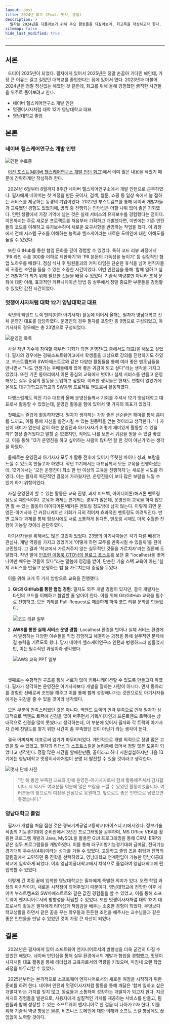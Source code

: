 ```yaml
---
layout: post
title: 2024년 회고 (Feat. 멋사, 졸업)
description: >
  필자는 2024년을 되돌아보기 위해 주요 활동들을 되짚어보며, 회고록을 작성하고자 한다.
sitemap: false
hide_last_modified: true
---
```


---

## 서론

&nbsp; 드디어 2025년이 되었다. 필자에게 있어서 2025년은 정말 손꼽아 기다린 해인데, 가장 큰 이유는 길고 길었던 대학교를 졸업한다는 점에 있어서 였다. 2023년과 더불어 2024년은 정말 정신없는 해였던 것 같은데, 회고를 위해 올해 경험했던 굵직한 사건들을 위주로 풀어보려고 한다.

- 네이버 헬스케어연구소 개발 인턴
- 멋쟁이사자처럼 대학 12기 영남대학교 대표
- 영남대학교 졸업

## 본론

### 네이버 헬스케어연구소 개발 인턴

![인턴 수료증](../../assets/img/docs/retrospective-of-2024/image5.png)

&nbsp; [이전 포스트(네이버 헬스케어연구소 개발 인턴 회고)](https://jinlee.kr/essay/2024-11-22-naver-intern-retrospect/)에서 이미 많은 내용을 적었기 때문에 간략하게만 작성하려 한다.<br>

&nbsp; 2024년 6월부터 8월까지 8주간 네이버 헬스케어연구소에서 개발 인턴으로 근무하였다. 필자에게 네이버는 첫 계정을 만든 곳이자, 검색, 웹툰, 쇼핑 등 일상 속에서 늘 접하는 서비스를 제공하는 동경의 기업이었다. 2022년 부스트캠프를 통해 네이버 개발자들과 교류했던 경험도 있었기에, 방학 중 진행되는 인턴십은 더할 나위 없이 좋은 기회였다. 인턴 생활에서 가장 기억에 남는 것은 실제 서비스의 유지보수를 경험했다는 점이다. 이전까지는 주로 새로운 프로젝트를 처음부터 기획하고 개발했다면, 이번에는 기존 인턴들의 코드를 이해하고 유지보수하며 새로운 요구사항을 반영하는 작업을 했다. 이 과정에서 전체 시스템 구조를 이해하는 능력과 헬스케어라는 새로운 도메인에 대한 이해도를 높일 수 있었다.<br>

&nbsp; 또한 GitHub를 통한 협업 문화를 깊이 경험할 수 있었다. 특히 코드 리뷰 과정에서 'PR 라인 수를 300줄 이하로 제한하기'와 'PR 본문의 가독성을 높이기' 등 실질적인 협업 노하우를 배웠다. 점심 식사 후 팀원들과의 커피 타임은 단순한 휴식을 넘어 현직자들의 귀중한 조언을 들을 수 있는 소중한 시간이었다. 이번 인턴십을 통해 '함께 일하고 싶은 개발자'가 되기 위해 필요한 것들을 배울 수 있었다. 기술적 역량뿐만 아니라 조직 문화에 대한 이해, 효과적인 커뮤니케이션 방법 등 실무에서 정말 중요한 부분들을 경험할 수 있었던 값진 시간이었다.

### 멋쟁이사자처럼 대학 12기 영남대학교 대표

&nbsp; 작년의 백엔드 트랙 멘티(이하 아기사자) 활동에 이어서 올해는 필자가 영남대학교 전체 운영진 대표를 담당하였다. 운영진의 경우 필자를 포함한 총 9명으로 구성되었고, 아기사자의 경우에는 총 23명으로 구성되었다.<br>

![운영진 목록](../../assets/img/docs/retrospective-of-2024/image1.png)

&nbsp; 사실 작년 기수에 참여할 때부터 기회가 되면 운영진(그 중에서도 대표)을 해보고 싶었다. 필자의 경우에는 경북소프트웨어고에서 학생들을 대상으로 강의를 진행하기도 하였고, 부스트캠프와 SW마에스트로와 같은 다양한 활동들을 통해 여러 좋은 멘토님들을 만나면서 "나도 언젠가는 후배들에게 있어 좋은 귀감이 되고 싶다"라는 생각을 가지고 있었다. 또한 기존 동아리에서 이론 중심의 교육에서 벗어나 실제 서비스를 만들고 운영해보는 실무 중심의 활동을 도입하고 싶었다. 이러한 생각들은 현재도 변함이 없었기에 올해도 대구과학고등학교의 SW동행 프로젝트 멘토로써 활동하였다.<br>

&nbsp; 다행스럽게도 직전 기수 대표와 올해 운영진들께서 기회를 주셔서 12기 영남대학교 대표로서 활동할 수 있었는데, 운영진 활동을 함에 있어서 몇 가지의 목표가 있었다.<br>

&nbsp; 첫째로는 즐겁게 활동하자였다. 필자가 생각하는 가장 좋은 선순환은 재미를 통해 흥미를 느끼고, 이를 통해 자신을 발전시킬 수 있는 원동력을 얻는 것이라고 생각한다. '나 자신이 재미가 없는데 같이 하는 운영진과 아기사자가 어떻게 재미있게 활동할 수 있을까?' 항상 즐거웠다고 말할 순 없겠지만, 적어도 나를 보면서 귀감을 얻을 수 있길 바랬고, 이를 통해 '13기 운영진을 하고 싶어하는 사람이 많다면 잘 한 것이 아닌가'라는 생각을 하였다.<br>

&nbsp; 둘째로는 운영진과 아기사자 모두가 활동 전후에 있어서 뚜렷한 차이나 성과, 보람을 느낄 수 있도록 만들고자 하였다. 작년 11기에서는 대표님께서 모든 교육을 진행하셨는데, 12기에서는 '모든 운영진이 최소 한 번 이상의 교육을 진행하자'는 새로운 시도를 하였다. 이는 필자의 독단적인 결정에 가까웠지만, 운영진들이 보다 많은 보람을 느낄 수 있게 하기 위함이었다.<br>

&nbsp; 사실 운영진이 할 수 있는 활동은 교육 진행, 과제 피드백, 아이디어톤/해커톤 멘토링 정도로 제한적이다. 교육과 과제는 연계되는 경우가 많은데, 운영진이 교육을 하지 않으면 할 수 있는 활동이 아이디어톤/해커톤 멘토링 정도밖에 남지 않는다. 이렇게 되면 운영진-아기사자 간 커뮤니케이션 기회가 극히 적어져 효과적인 멘토링도 어려워진다. 반면 교육과 과제를 통해 평상시에도 서로 소통하게 된다면, 멘토링 시에도 더욱 수월한 진행이 가능할 것이라 판단하였다.<br>

&nbsp; 아기사자들을 위해서도 많은 고민이 있었다. 23명의 아기사자들은 각기 다른 배경과 관심사, 개발 역량을 가지고 있었기에 '어떻게 하면 모두를 만족시킬 수 있을까'를 깊이 고민했다. 그 결과 '학교에서 가르쳐주지 않는 실무적인 것들을 가르치자'라는 결론에 도달했다. 작년 말에 [인프런 이동욱 CTO님의 블로그 포스트](https://jojoldu.tistory.com/763)를 보던 중 "localhost을 벗어나야만 배우는 것들이 있다"라는 말씀에 영감을 받아, 단순한 기술 스택 교육이 아닌 '실제 서비스를 만들고 운영하는 법'을 가르치는데 중점을 두었다.<br>

&nbsp; 이를 위해 크게 두 가지 방향으로 교육을 진행했다.

1. **Git과 GitHub를 통한 협업 경험**: 필자도 외주 개발 경험이 있지만, 결국 개발자는 타인의 코드를 이해하고 협업할 줄 알아야 한다. 이를 위해 Git/GitHub 교육을 필수로 진행하고, 모든 과제를 Pull-Request로 제출하게 하여 코드 리뷰 문화를 만들었다.

   ![코드 리뷰 일부](../../assets/img/docs/retrospective-of-2024/image2.png)

2. **AWS를 통한 실제 서비스 운영 경험**: Localhost 환경을 벗어나 실제 서비스 환경에서 발생하는 다양한 이슈들을 직접 경험하고 해결하는 과정을 통해 실무적인 문제해결 능력을 기르도록 했다. 당시 네이버 헬스케어연구소 인턴과 병행하느라 힘들었지만, 이는 필수적인 과정이라 생각했다.

   ![AWS 교육 PPT 일부](../../assets/img/docs/retrospective-of-2024/image4.png)

<br>

&nbsp; 셋째로는 수평적인 구조를 통해 서로가 많이 커뮤니케이션할 수 있도록 만들고자 하였다. 필자가 생각하는 운영진은 아기사자보다 개발을 잘하는 사람이 아니다. 먼저 동아리를 경험한 선배로써 조언을 해주고 이를 통해 함께 성장해나가는 것만으로도 아기사자들에게는 귀감을 줄 수 있을 것이라 생각했다.<br>

&nbsp; 모든 부분이 만족스러웠던 것은 아니다. 백엔드 트랙의 인력 부족으로 인해 필자가 상대적으로 백엔드 트랙에 신경을 많이 써주면서 기획/디자인과 프론트엔드 트랙에는 상대적으로 신경을 많이 못썼다고 생각하는데, 이 부분에 있어서 필자와 각 트랙의 아기사자 간에 친밀도를 쌓기 위한 시간이 좀 부족했던 것이 아닌가 라는 생각이 든다.<br>

&nbsp; 결국 어찌저찌 대표로써 임기가 마무리되었다. 개인적으로 개발 외적으로 정말 많은 고민을 할 수 있었고, 필자의 리더십과 소프트스킬을 늘려줌에 있어서 정말 많은 도움이 되었다고 생각한다. 정말 많은 시간을 할애한만큼, 끝이라고 하니 시원섭섭하지만 다음 13기에는 영남대학교 멋쟁이사자처럼이 분명 더 발전할 수 있을 것이라고 생각한다.<br>

![멋사 단체 사진](../../assets/img/docs/retrospective-of-2024/image3.png)

> "한 해 동안 부족한 대표와 함께 운영진-아기사자로써 함께 활동해주셔서 감사합니다. 저 역시도 여러분들 덕분에 많은 보람을 느낄 수 있었던 활동이었습니다. 여러분들의 앞으로의 여정을 진심으로 응원하고, 앞으로도 좋은 인연으로 남았으면 좋겠습니다."

### 영남대학교 졸업

&nbsp; 필자가 개발을 처음 접한 것은 경북기계공업고등학교(마이스터고)에서였다. 정보기술 직종의 기능경기대회 준비반에서 3년간 프로그래밍을 공부하며, MS Office VBA를 활용한 프로그램 개발과 Java, MySQL을 활용한 GUI 프로그래밍을 통해 CRM, ERP와 같은 실무 프로그램들을 개발하였다. 이를 통해 대구지방기능경기대회 금메달, 전국기능경기대회 우수상(4위)이라는 성과를 거둘 수 있었다. 고등학교 졸업 즈음 취업과 진학의 갈림길에서 고민하던 중 진학을 선택하였고, 영남대학교 연계편입이 가능한 영남이공대학교에 입학하게 되었다. 이후 영남이공대학교에서 차석으로 졸업하여 영남대학교에 편입학할 수 있었다.<br>

&nbsp; 이렇게 긴 여정 끝에 입학한 영남대학교는 필자에게 특별한 의미가 있다. 오랜 학업 과정의 마지막이자, 새로운 시작점이 되어주었기 때문이다. 영남대학교에 진학한 이후 네이버 부스트캠프와 SW마에스트로와 같은 값진 경험들을 할 수 있었고, 이를 통해 소프트웨어 엔지니어로서의 방향성을 확립할 수 있었다. 또한 멋쟁이사자처럼 대학 12기 대표로서의 활동은 필자에게 리더십과 책임감을 배우는 소중한 경험이 되었다. 무엇보다 학교생활을 하면서 같은 꿈을 꾸는 학우들과 든든한 조언을 해주시는 교수님들과 같은 좋은 인연들을 만날 수 있었던 것이 가장 큰 자산이 되었다.<br>

## 결론

&nbsp; 2024년은 필자에게 있어 소프트웨어 엔지니어로서의 방향성을 더욱 굳건히 다질 수 있었던 해였다. 네이버 인턴십을 통해 실무 환경에서의 개발과 협업을 경험했고, 멋쟁이사자처럼 대표 활동을 통해 리더십과 교육자로서의 역량을 키웠으며, 마침내 오랜 학업 과정을 마무리할 수 있었다.<br>

&nbsp; 2025년부터는 본격적으로 소프트웨어 엔지니어로서의 새로운 여정을 시작하기 위한 준비를 하려 한다. 네이버 인턴과 멋쟁이사자처럼 활동을 통해 깨달은 '함께 일하고 싶은 개발자'라는 가치를 잊지 않고, 동료들과 소통하며 성장하는 개발자가 되고자 한다. 지금까지의 경험들을 발판으로, 사용자에게 실질적인 가치를 제공하는 서비스를 만들고, 팀원들과 함께 성장할 수 있는 소프트웨어 엔지니어로 한 걸음 더 나아가고자 한다. 이를 위해 기술적 역량 향상은 물론, 비즈니스 도메인에 대한 이해와 소프트 스킬 향상에도 끊임없이 노력할 것이다.
